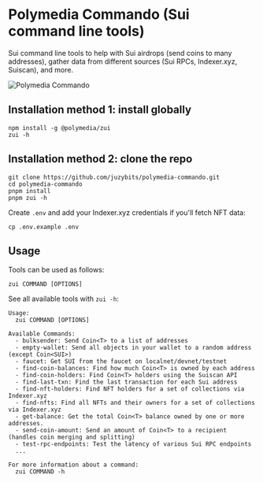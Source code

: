 # Polymedia Commando (Sui command line tools)

Sui command line tools to help with Sui airdrops (send coins to many addresses), gather data from different sources (Sui RPCs, Indexer.xyz, Suiscan), and more.

![Polymedia Commando](https://assets.polymedia.app/img/commando/open-graph.webp)

## Installation method 1: install globally

```
npm install -g @polymedia/zui
zui -h
```

## Installation method 2: clone the repo

```
git clone https://github.com/juzybits/polymedia-commando.git
cd polymedia-commando
pnpm install
pnpm zui -h
```

Create `.env` and add your Indexer.xyz credentials if you'll fetch NFT data:

```
cp .env.example .env
```

## Usage

Tools can be used as follows:

```
zui COMMAND [OPTIONS]
```

See all available tools with `zui -h`:

```
Usage:
  zui COMMAND [OPTIONS]

Available Commands:
  - bulksender: Send Coin<T> to a list of addresses
  - empty-wallet: Send all objects in your wallet to a random address (except Coin<SUI>)
  - faucet: Get SUI from the faucet on localnet/devnet/testnet
  - find-coin-balances: Find how much Coin<T> is owned by each address
  - find-coin-holders: Find Coin<T> holders using the Suiscan API
  - find-last-txn: Find the last transaction for each Sui address
  - find-nft-holders: Find NFT holders for a set of collections via Indexer.xyz
  - find-nfts: Find all NFTs and their owners for a set of collections via Indexer.xyz
  - get-balance: Get the total Coin<T> balance owned by one or more addresses.
  - send-coin-amount: Send an amount of Coin<T> to a recipient (handles coin merging and splitting)
  - test-rpc-endpoints: Test the latency of various Sui RPC endpoints
  ...

For more information about a command:
  zui COMMAND -h
```
